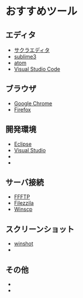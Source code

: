 # おすすめツール

## エディタ
- [サクラエディタ]()
- [sublime3]()
- [atom]()
- [Visual Studio Code]()


## ブラウザ
- [Google Chrome]()
- [Firefox]()


## 開発環境
- [Eclipse]()
- [Visual Studio]()
- []()
- []()


## サーバ接続
- [FFFTP]()
- [Filezzila]()
- [Winscp]()


## スクリーンショット
- [winshot]()
- []()


## その他
- []()
- []()

